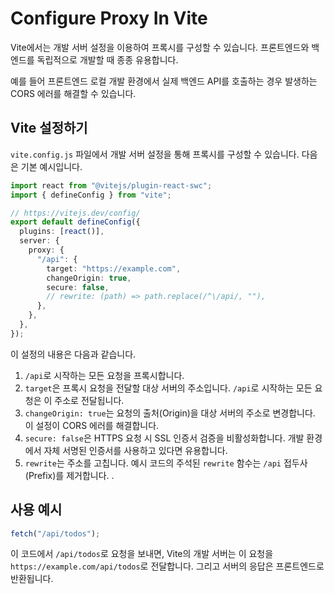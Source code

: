 # Configure Proxy In Vite

Vite에서는 개발 서버 설정을 이용하여 프록시를 구성할 수 있습니다. 프론트엔드와 백엔드를 독립적으로 개발할 때 종종 유용합니다.

예를 들어 프론트엔드 로컬 개발 환경에서 실제 백엔드 API를 호출하는 경우 발생하는 CORS 에러를 해결할 수 있습니다.

## Vite 설정하기

`vite.config.js` 파일에서 개발 서버 설정을 통해 프록시를 구성할 수 있습니다. 다음은 기본 예시입니다.

```ts
import react from "@vitejs/plugin-react-swc";
import { defineConfig } from "vite";

// https://vitejs.dev/config/
export default defineConfig({
  plugins: [react()],
  server: {
    proxy: {
      "/api": {
        target: "https://example.com",
        changeOrigin: true,
        secure: false,
        // rewrite: (path) => path.replace(/^\/api/, ""),
      },
    },
  },
});
```

이 설정의 내용은 다음과 같습니다.

1. `/api`로 시작하는 모든 요청을 프록시합니다.
2. `target`은 프록시 요청을 전달할 대상 서버의 주소입니다. `/api`로 시작하는 모든 요청은 이 주소로 전달됩니다.
3. `changeOrigin: true`는 요청의 출처(Origin)을 대상 서버의 주소로 변경합니다. 이 설정이 CORS 에러를 해결합니다.
4. `secure: false`은 HTTPS 요청 시 SSL 인증서 검증을 비활성화합니다. 개발 환경에서 자체 서명된 인증서를 사용하고 있다면 유용합니다.
5. `rewrite`는 주소를 고칩니다. 예시 코드의 주석된 `rewrite` 함수는 `/api` 접두사(Prefix)를 제거합니다. .

## 사용 예시

```ts
fetch("/api/todos");
```

이 코드에서 `/api/todos`로 요청을 보내면, Vite의 개발 서버는 이 요청을 `https://example.com/api/todos`로 전달합니다. 그리고 서버의 응답은 프론트엔드로 반환됩니다.
